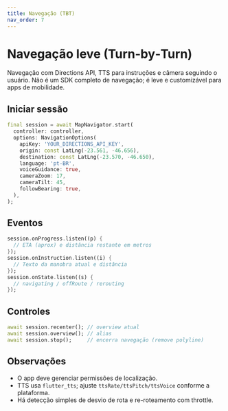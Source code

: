 ```yaml
---
title: Navegação (TBT)
nav_order: 7
---
```


# Navegação leve (Turn‑by‑Turn)

Navegação com Directions API, TTS para instruções e câmera seguindo o usuário. Não é um SDK completo de navegação; é leve e customizável para apps de mobilidade.

## Iniciar sessão
```dart
final session = await MapNavigator.start(
  controller: controller,
  options: NavigationOptions(
    apiKey: 'YOUR_DIRECTIONS_API_KEY',
    origin: const LatLng(-23.561, -46.656),
    destination: const LatLng(-23.570, -46.650),
    language: 'pt-BR',
    voiceGuidance: true,
    cameraZoom: 17,
    cameraTilt: 45,
    followBearing: true,
  ),
);
```

## Eventos
```dart
session.onProgress.listen((p) {
  // ETA (aprox) e distância restante em metros
});
session.onInstruction.listen((i) {
  // Texto da manobra atual e distância
});
session.onState.listen((s) {
  // navigating / offRoute / rerouting
});
```

## Controles
```dart
await session.recenter(); // overview atual
await session.overview(); // alias
await session.stop();     // encerra navegação (remove polyline)
```

## Observações
- O app deve gerenciar permissões de localização.
- TTS usa `flutter_tts`; ajuste `ttsRate/ttsPitch/ttsVoice` conforme a plataforma.
- Há detecção simples de desvio de rota e re-roteamento com throttle.


